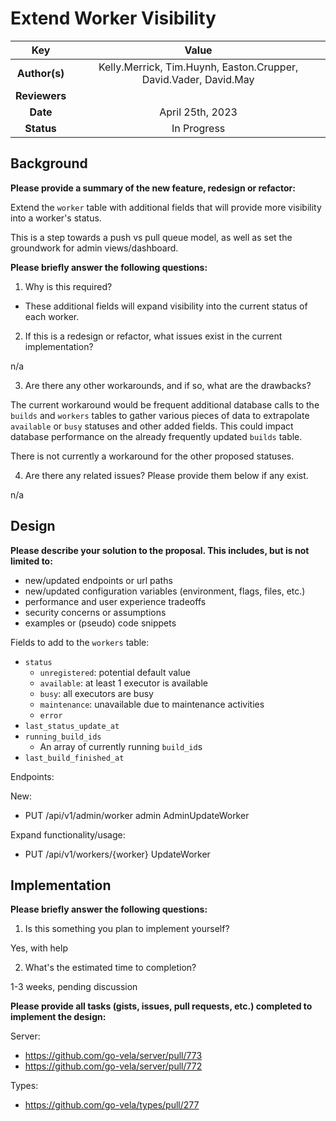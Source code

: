 # Extend Worker Visibility

<!--
The name of this markdown file should:

1. Short and contain no more then 30 characters

2. Contain the date of submission in MM-DD format

3. Clearly state what the proposal is being submitted for
-->

| Key           | Value |
| :-----------: | :-: |
| **Author(s)** | Kelly.Merrick, Tim.Huynh, Easton.Crupper, David.Vader, David.May |
| **Reviewers** |  |
| **Date**      | April 25th, 2023 |
| **Status**    | In Progress |

<!--
If you're already working with someone, please add them to the proper author/reviewer category.

If not, please leave the reviewer category empty and someone from the Vela team will assign it to themself.

Here is a brief explanation of the different proposal statuses:

1. Reviewed: The proposal is currently under review or has been reviewed.

2. Accepted: The proposal has been accepted and is ready for implementation.

3. In Progress: An accepted proposal is being implemented by actual work.

NOTE: The design is subject to change during this phase.

4. Cancelled: While or before implementation the proposal was cancelled.

NOTE: This can happen for a multitude of reasons.

5. Complete: This feature/change is implemented.
-->

## Background

<!--
This section is intended to describe the new feature, redesign or refactor.
-->

**Please provide a summary of the new feature, redesign or refactor:**

<!--
Provide your description here.
-->

Extend the `worker` table with additional fields that will provide more visibility into a worker's status.

This is a step towards a push vs pull queue model, as well as set the groundwork for admin views/dashboard.

**Please briefly answer the following questions:**

1. Why is this required?

* These additional fields will expand visibility into the current status of each worker.

2. If this is a redesign or refactor, what issues exist in the current implementation?

n/a

3. Are there any other workarounds, and if so, what are the drawbacks?

The current workaround would be frequent additional database calls to the `builds` and `workers` tables to gather various pieces of data to extrapolate `available` or `busy` statuses and other added fields. This could impact database performance on the already frequently updated `builds` table.

There is not currently a workaround for the other proposed statuses.

4. Are there any related issues? Please provide them below if any exist.

n/a

## Design

<!--
This section is intended to explain the solution design for the proposal.

NOTE: If there are no current plans for a solution, please leave this section blank.
-->

**Please describe your solution to the proposal. This includes, but is not limited to:**

* new/updated endpoints or url paths
* new/updated configuration variables (environment, flags, files, etc.)
* performance and user experience tradeoffs
* security concerns or assumptions
* examples or (pseudo) code snippets

Fields to add to the `workers` table:
* `status`
  * `unregistered`: potential default value
  * `available`: at least 1 executor is available
  * `busy`: all executors are busy
  * `maintenance`: unavailable due to maintenance activities
  * `error`
* `last_status_update_at`
* `running_build_ids`
  * An array of currently running `build_id`s
* `last_build_finished_at`

Endpoints:

New: 
* PUT /api/v1/admin/worker admin AdminUpdateWorker

Expand functionality/usage:
* PUT /api/v1/workers/{worker} UpdateWorker

## Implementation

<!--
This section is intended to explain how the solution will be implemented for the proposal.

NOTE: If there are no current plans for implementation, please leave this section blank.
-->

**Please briefly answer the following questions:**

1. Is this something you plan to implement yourself?

<!-- Answer here -->
Yes, with help

2. What's the estimated time to completion?

<!-- Answer here -->
1-3 weeks, pending discussion

**Please provide all tasks (gists, issues, pull requests, etc.) completed to implement the design:**

<!-- Answer here -->
Server:
  - https://github.com/go-vela/server/pull/773
  - https://github.com/go-vela/server/pull/772

Types:
  - https://github.com/go-vela/types/pull/277
